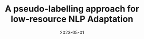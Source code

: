 ---
layout: talks
date: 2023-05-01
title: A pseudo-labelling approach for low-resource NLP Adaptation
loc: Trustworthy Machine Learning, UIUC
slides: 
---